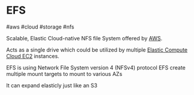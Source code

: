 # EFS
#aws #cloud #storage #nfs

Scalable, Elastic Cloud-native NFS file System offered by [AWS](-=%20AWS%20=-/AWS.md).

Acts as a single drive which could be utilized by multiple [Elastic Compute Cloud EC2](-=%20AWS%20=-/--%20Compute%20--/Elastic%20Compute%20Cloud%20EC2.md) instances.

EFS is using Network File System version 4 (NFSv4) protocol
EFS create multiple mount targets to mount to various AZs

It can expand elasticly just like an S3

